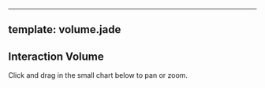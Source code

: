 ---
template: volume.jade
----

## Interaction Volume

Click and drag in the small chart below to pan or zoom.